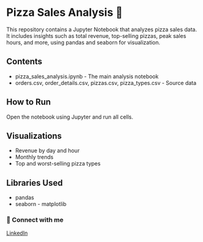 # Pizza Sales Analysis 🍕

This repository contains a Jupyter Notebook that analyzes pizza sales data.  
It includes insights such as total revenue, top-selling pizzas, peak sales hours, and more, using pandas and seaborn for visualization.

## Contents
- pizza_sales_analysis.ipynb - The main analysis notebook
- orders.csv, order_details.csv, pizzas.csv, pizza_types.csv - Source data

## How to Run
Open the notebook using Jupyter and run all cells.

## Visualizations
- Revenue by day and hour
- Monthly trends
- Top and worst-selling pizza types

## Libraries Used
- pandas
- seaborn
- matplotlib

### 🔗 Connect with me
[LinkedIn](https://www.linkedin.com/in/emmanuel-ipede)
